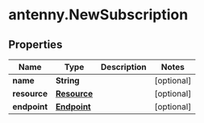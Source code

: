 # antenny.NewSubscription

## Properties

Name | Type | Description | Notes
------------ | ------------- | ------------- | -------------
**name** | **String** |  | [optional] 
**resource** | [**Resource**](Resource.md) |  | [optional] 
**endpoint** | [**Endpoint**](Endpoint.md) |  | [optional] 


